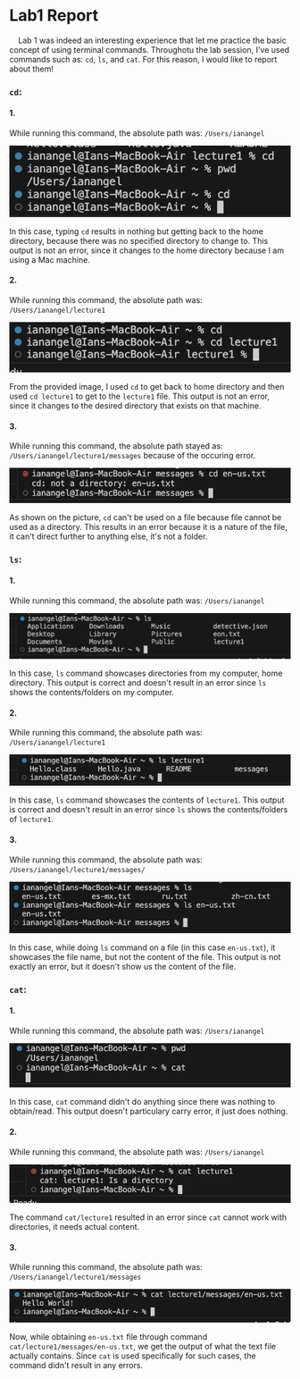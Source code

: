 # Lab1 Report
&nbsp;&nbsp;&nbsp;&nbsp;Lab 1 was indeed an interesting experience that let me practice the basic concept of using terminal commands. Throughotu the lab session, I've used commands such as: `cd`, `ls`, and `cat`. For this reason, I would like to report about them! 

### `cd`:
#### 1.
While running this command, the absolute path was: `/Users/ianangel`

![Image](cdNoArg.png)

In this case, typing `cd` results in nothing but getting back to the home directory, because there was no specified directory to change to. 
This output is not an error, since it changes to the home directory because I am using a Mac machine.

#### 2.
While running this command, the absolute path was: `/Users/ianangel/lecture1`

![Image](cdToDir.png)

From the provided image, I used `cd` to get back to home directory and then used `cd lecture1` to get to the `lecture1` file.
This output is not an error, since it changes to the desired directory that exists on that machine.

#### 3.
While running this command, the absolute path stayed as: `/Users/ianangel/lecture1/messages` because of the occuring error.

![Image](cdToFile.png)

As shown on the picture, `cd` can't be used on a file because file cannot be used as a directory.
This results in an error because it is a nature of the file, it can't direct further to anything else, it's not a folder.

### `ls`:
#### 1.
While running this command, the absolute path was: `/Users/ianangel`

![Image](lsNoArg.png)

In this case, `ls` command showcases directories from my computer, home directory.
This output is correct and doesn't result in an error since `ls` shows the contents/folders on my computer.

#### 2.
While running this command, the absolute path was: `/Users/ianangel/lecture1`

![Image](lsToDir.png)

In this case, `ls` command showcases the contents of `lecture1`.
This output is correct and doesn't result in an error since `ls` shows the contents/folders of `lecture1`.

#### 3.
While running this command, the absolute path was: `/Users/ianangel/lecture1/messages/`

![Image](lsToFile.png)

In this case, while doing `ls` command on a file (in this case `en-us.txt`), it showcases the file name, but not the content of the file.
This output is not exactly an error, but it doesn't show us the content of the file.

### `cat`:
#### 1.
While running this command, the absolute path was: `/Users/ianangel`

![Image](catNoArg.png)

In this case, `cat` command didn't do anything since there was nothing to obtain/read.
This output doesn't particulary carry error, it just does nothing.

#### 2.
While running this command, the absolute path was: `/Users/ianangel`

![Image](catToDir.png)

The command `cat/lecture1` resulted in an error since `cat` cannot work with directories, it needs actual content.

#### 3.
While running this command, the absolute path was: `/Users/ianangel/lecture1/messages`

![Image](catToFile.png)

Now, while obtaining `en-us.txt` file through command `cat/lecture1/messages/en-us.txt`, we get the output of what the text file actually contains.
Since `cat` is used specifically for such cases, the command didn't result in any errors.









